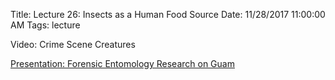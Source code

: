Title: Lecture 26: Insects as a Human Food Source
Date: 11/28/2017 11:00:00 AM
Tags: lecture


Video: Crime Scene Creatures

[Presentation: Forensic Entomology Research on Guam]({filename}/pdfs/GCCForensicEntBeamer2.pdf)

